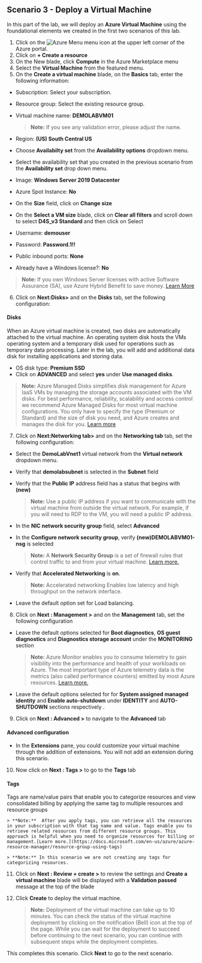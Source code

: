 ﻿## **Scenario 3 - Deploy a Virtual Machine**
In this part of the lab, we will deploy an **Azure Virtual Machine** using the foundational elements we created in the first two scenarios of this lab.

1. Click  on the ![Azure Menu](https://github.com/Manesh-R/CloudLabs-Azure/blob/master/azure-virtual-machine-and-compute/instructions/images/Hamburger.jpg) menu icon at the upper left corner of the Azure portal.
2. Click on **+ Create a resource**
3. On the New blade, click **Compute** in the Azure Marketplace menu
4. Select the **Virtual Machine** from the featured menu.
5. On the **Create a virtual machine** blade, on the **Basics** tab, enter the following information:
 - Subscription: Select your subscription.
 - Resource group: Select the existing resource group.
 - Virtual machine name: **DEMOLABVM01**
     > **Note:** If you see any validation error, please adjust the name.
     
 - Region: **(US) South Central US**
 - Choose **Availabilty set** from the **Availability options** dropdown menu.
 - Select the availability set that you created in the previous scenario from the **Availability set** drop down menu.
 - Image: **Windows Server 2019 Datacenter**
 - Azure Spot Instance: **No**
 - On the **Size** field, click on **Change size** 
 - On the **Select a VM size** blade, click on **Clear all filters** and scroll down to select **D4S_v3 Standard** and then click on  Select
 - Username: **demouser**
 - Password: **Password.1!!**
 - Public inbound ports: **None**
 - Already have a Windows license?: **No**
  > **Note:** If you own Windows Server licenses with active Software Assurance (SA), use Azure Hybrid Benefit to save money. [Learn More](https://azure.microsoft.com/en-us/pricing/hybrid-use-benefit/#services)
  
6. Click on **Next:Disks>** and on the **Disks** tab, set the following configuration:

 #### **Disks**
When an Azure virtual machine is created, two disks are automatically attached to the virtual machine.
An operating system disk hosts the VMs operating system and a temporary disk used for operations such as temporary data processing. Later in the lab, you will add and additional data disk for installing applications and storing data. 

- OS disk type: **Premium SSD**
- Click on **ADVANCED** and select **yes** under **Use managed disks**.

 > **Note:** Azure Managed Disks simplifies disk management for Azure IaaS VMs by managing the storage accounts associated with the VM disks. For best performance, reliability, scalability and access control we recommend Azure Managed Disks for most virtual machine configurations. You only have to specify the type (Premium or Standard) and the size of disk you need, and Azure creates and manages the disk for you. [Learn more](https://docs.microsoft.com/en-us/azure/storage/storage-managed-disks-overview)
 
7. Click on **Next:Networking tab>** and on the **Networking tab** tab, set the following configuration:

 - Select the **DemoLabVnet1** virtual network from the **Virtual network** dropdown menu.
 - Verify that **demolabsubnet** is selected in the **Subnet** field
 - Verify that the **Public IP** address field has a status that begins with **(new)**

    > **Note:** Use a public IP address if you want to communicate with the virtual machine from outside the virtual network. For example, if you will need to RDP to the VM, you will need a public IP address. 

 - In the **NIC network security group** field, select **Advanced** 
 - In the **Configure network security group**, verify **(new)DEMOLABVM01-nsg** is selected

    > **Note:** A **Network Security Group** is a set of firewall rules that control traffic to and from your virtual machine. [Learn more.](https://docs.microsoft.com/en-us/azure/virtual-network/virtual-networks-nsg)

 - Verify that **Accelerated Networking** is **on**.

    > **Note:** Accelerated networking Enables low latency and high throughput on the network interface.
    
 - Leave the default option set for Load balancing.

8. Click on **Next : Management >**  and on the **Management** tab, set the following configuration

- Leave the default options selected for **Boot diagnostics**, **OS guest diagnostics** and **Diagnostics storage account** under the **MONITORING** section

    > **Note:** Azure Monitor enables you to consume telemetry to gain visibility into the performance and health of your workloads on Azure. The most important type of Azure telemetry data is the metrics (also called performance counters) emitted by most Azure resources. [Learn more.](https://docs.microsoft.com/en-us/azure/monitoring-and-diagnostics/monitoring-overview-metrics)

- Leave the default  options selected for for **System assigned managed identity** and **Enable auto-shutdown** under **IDENTITY** and **AUTO-SHUTDOWN** sections respectively .

9. Click on **Next : Advanced >** to navigate to the **Advanced** tab

#### **Advanced configuration**

- In the **Extensions** pane, you could customize your virtual machine through the addition of extensions. You will not add an extension during this scenario.

10. Now click on **Next : Tags >** to go to the **Tags** tab

#### **Tags**

Tags are name/value pairs that enable you to categorize resources and view consolidated billing by applying the same tag to multiple resources and resource groups

    > **Note:**  After you apply tags, you can retrieve all the resources in your subscription with that tag name and value. Tags enable you to retrieve related resources from different resource groups. This approach is helpful when you need to organize resources for billing or management.[Learn more.](https://docs.microsoft.com/en-us/azure/azure-resource-manager/resource-group-using-tags)
    
    > **Note:** In this scenario we are not creating any tags for categorizing resources.

11. Click on **Next : Review + create >** to review the settings and **Create a virtual machine** blade will be displayed with a **Validation passed** message at the top of the blade
1. Click **Create** to deploy the virtual machine.

    > **Note:** Deployment of the virtual machine can take up to 10 minutes. You can check the status of the virtual machine deployment by clicking on the notification (Bell) icon at the top of the page. While you can wait for the deployment to succeed before continuing to the next scenario, you can continue with subsequent steps while the deployment completes. 

This completes this scenario. Click **Next** to go to the next scenario.
